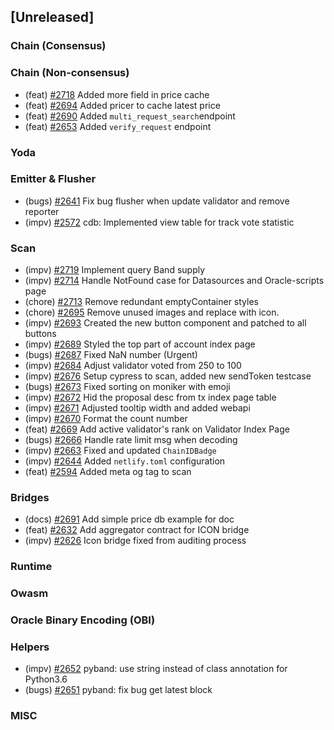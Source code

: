<!--
(feat): New feature
(impv): Improvement / Enhancement
(docs): Documentation
(bugs): Bug fixes
(chore): Chore/cleanup work
-->

## [Unreleased]

### Chain (Consensus)

### Chain (Non-consensus)

- (feat) [\#2718](https://github.com/bandprotocol/bandchain/pull/2718) Added more field in price cache
- (feat) [\#2694](https://github.com/bandprotocol/bandchain/pull/2694) Added pricer to cache latest price
- (feat) [\#2690](https://github.com/bandprotocol/bandchain/pull/2690) Added `multi_request_search`endpoint
- (feat) [\#2653](https://github.com/bandprotocol/bandchain/pull/2653) Added `verify_request` endpoint

### Yoda

### Emitter & Flusher

- (bugs) [\#2641](https://github.com/bandprotocol/bandchain/pull/2641) Fix bug flusher when update validator and remove reporter
- (impv) [\#2572](https://github.com/bandprotocol/bandchain/pull/2572) cdb: Implemented view table for track vote statistic

### Scan

- (impv) [\#2719](https://github.com/bandprotocol/bandchain/pull/2719) Implement query Band supply
- (impv) [\#2714](https://github.com/bandprotocol/bandchain/pull/2714) Handle NotFound case for Datasources and Oracle-scripts page
- (chore) [\#2713](https://github.com/bandprotocol/bandchain/pull/2713) Remove redundant emptyContainer styles
- (chore) [\#2695](https://github.com/bandprotocol/bandchain/pull/2695) Remove unused images and replace with icon.
- (impv) [\#2693](https://github.com/bandprotocol/bandchain/pull/2693) Created the new button component and patched to all buttons
- (impv) [\#2689](https://github.com/bandprotocol/bandchain/pull/2689) Styled the top part of account index page
- (bugs) [\#2687](https://github.com/bandprotocol/bandchain/pull/2687) Fixed NaN number (Urgent)
- (impv) [\#2684](https://github.com/bandprotocol/bandchain/pull/2684) Adjust validator voted from 250 to 100
- (impv) [\#2676](https://github.com/bandprotocol/bandchain/pull/2676) Setup cypress to scan, added new sendToken testcase
- (bugs) [\#2673](https://github.com/bandprotocol/bandchain/pull/2673) Fixed sorting on moniker with emoji
- (impv) [\#2672](https://github.com/bandprotocol/bandchain/pull/2672) Hid the proposal desc from tx index page table
- (impv) [\#2671](https://github.com/bandprotocol/bandchain/pull/2671) Adjusted tooltip width and added webapi
- (impv) [\#2670](https://github.com/bandprotocol/bandchain/pull/2670) Format the count number
- (feat) [\#2669](https://github.com/bandprotocol/bandchain/pull/2669) Add active validator's rank on Validator Index Page
- (bugs) [\#2666](https://github.com/bandprotocol/bandchain/pull/2666) Handle rate limit msg when decoding
- (impv) [\#2663](https://github.com/bandprotocol/bandchain/pull/2663) Fixed and updated `ChainIDBadge`
- (impv) [\#2644](https://github.com/bandprotocol/bandchain/pull/2644) Added `netlify.toml` configuration
- (feat) [\#2594](https://github.com/bandprotocol/bandchain/pull/2594) Added meta og tag to scan

### Bridges

- (docs) [\#2691](https://github.com/bandprotocol/bandchain/pull/2691) Add simple price db example for doc
- (feat) [\#2632](https://github.com/bandprotocol/bandchain/pull/2632) Add aggregator contract for ICON bridge
- (impv) [\#2626](https://github.com/bandprotocol/bandchain/pull/2626) Icon bridge fixed from auditing process

### Runtime

### Owasm

### Oracle Binary Encoding (OBI)

### Helpers

- (impv) [\#2652](https://github.com/bandprotocol/bandchain/pull/2652) pyband: use string instead of class annotation for Python3.6
- (bugs) [\#2651](https://github.com/bandprotocol/bandchain/pull/2651) pyband: fix bug get latest block

### MISC
